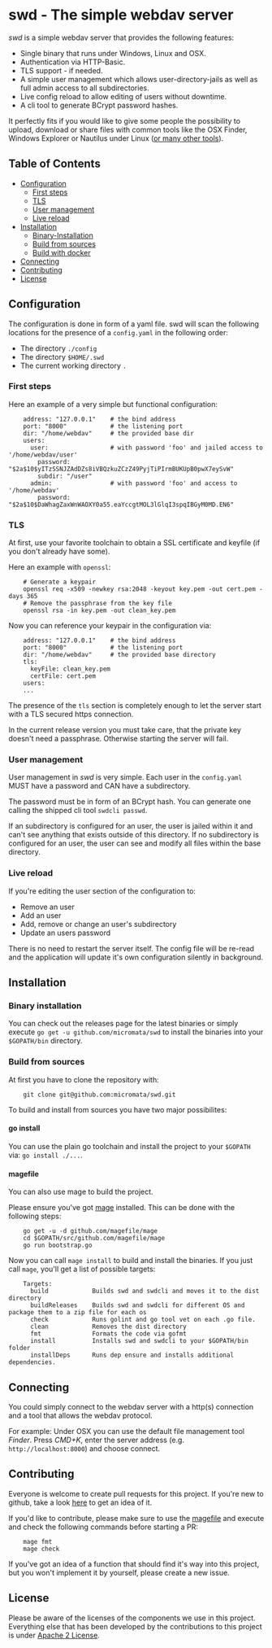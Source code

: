 # swd - The simple webdav server

*swd* is a simple webdav server that provides the following features:

- Single binary that runs under Windows, Linux and OSX.
- Authentication via HTTP-Basic.
- TLS support - if needed.
- A simple user management which allows user-directory-jails as well as full admin access to all subdirectories.
- Live config reload to allow editing of users without downtime.
- A cli tool to generate BCrypt password hashes.

It perfectly fits if you would like to give some people the possibility to upload, download or share files with common tools like the OSX Finder, Windows Explorer or Nautilus under Linux ([or many other tools](https://en.wikipedia.org/wiki/Comparison_of_WebDAV_software#WebDAV_clients)).

## Table of Contents

- [Configuration](#configuration)
  * [First steps](#first-steps)
  * [TLS](#tls)
  * [User management](#user-management)
  * [Live reload](#live-reload)
- [Installation](#installation)
  * [Binary-Installation](#binary-installation)
  * [Build from sources](#build-from-sources)
  * [Build with docker](#build-with-docker)
- [Connecting](#connecting)
- [Contributing](#contributing)
- [License](#license)

## Configuration

The configuration is done in form of a yaml file. swd will scan the following locations for the presence of a `config.yaml` in the following order:

- The directory `./config`
- The directory `$HOME/.swd`
- The current working directory `.`

### First steps

Here an example of a very simple but functional configuration:

		address: "127.0.0.1"    # the bind address
		port: "8000"            # the listening port
		dir: "/home/webdav"     # the provided base dir
		users:
		  user:                 # with password 'foo' and jailed access to '/home/webdav/user'
		    password: "$2a$10$yITzSSNJZAdDZs8iVBQzkuZCzZ49PyjTiPIrmBUKUpB0pwX7eySvW"
		    subdir: "/user"
		  admin:                # with password 'foo' and access to '/home/webdav'
		    password: "$2a$10$DaWhagZaxWnWAOXY0a55.eaYccgtMOL3lGlqI3spqIBGyM0MD.EN6"


### TLS

At first, use your favorite toolchain to obtain a SSL certificate and keyfile (if you don't  already have some).

Here an example with `openssl`:

		# Generate a keypair
		openssl req -x509 -newkey rsa:2048 -keyout key.pem -out cert.pem -days 365
		# Remove the passphrase from the key file
		openssl rsa -in key.pem -out clean_key.pem

Now you can reference your keypair in the configuration via:

		address: "127.0.0.1"    # the bind address
		port: "8000"            # the listening port
		dir: "/home/webdav"     # the provided base directory
		tls:
		  keyFile: clean_key.pem
		  certFile: cert.pem
		users:
		...
		
The presence of the `tls` section is completely enough to let the server start with a TLS secured https connection.

In the current release version you must take care, that the private key doesn't need a passphrase. Otherwise starting the server will fail.

### User management

User management in *swd* is very simple. Each user in the `config.yaml` MUST have a password and CAN have a subdirectory.

The password must be in form of an BCrypt hash. You can generate one calling the shipped cli tool `swdcli passwd`.

If an subdirectory is configured for an user, the user is jailed within it and can't see anything that exists outside of this directory. If no subdirectory is configured for an user, the user can see and modify all files within the base directory.

### Live reload

If you're editing the user section of the configuration to:

- Remove an user
- Add an user
- Add, remove or change an user's subdirectory
- Update an users password

There is no need to restart the server itself. The config file will be re-read and the application will update it's own configuration silently in background.

## Installation

### Binary installation

You can check out the releases page for the latest binaries or simply execute `go get -u github.com/micromata/swd` to install the binaries into your `$GOPATH/bin` directory.

### Build from sources

At first you have to clone the repository with:

		git clone git@github.com:micromata/swd.git

To build and install from sources you have two major possibilites:

#### go install

You can use the plain go toolchain and install the project to your `$GOPATH` via: `go install ./...`.

#### magefile

You can also use mage to build the project. 

Please ensure you've got [mage](https://magefile.org) installed. This can be done with the following steps:

		go get -u -d github.com/magefile/mage
		cd $GOPATH/src/github.com/magefile/mage
		go run bootstrap.go

Now you can call `mage install` to build and install the binaries. If you just call `mage`, you'll get a list of possible targets:

		Targets:
		  build            Builds swd and swdcli and moves it to the dist directory
		  buildReleases    Builds swd and swdcli for different OS and package them to a zip file for each os
		  check            Runs golint and go tool vet on each .go file.
		  clean            Removes the dist directory
		  fmt              Formats the code via gofmt
		  install          Installs swd and swdcli to your $GOPATH/bin folder
		  installDeps      Runs dep ensure and installs additional dependencies.

## Connecting

You could simply connect to the webdav server with a http(s) connection and a tool that allows the webdav protocol.

For example: Under OSX you can use the default file management tool *Finder*. Press _CMD+K_, enter the server address (e.g. `http://localhost:8000`) and choose connect.

## Contributing

Everyone is welcome to create pull requests for this project. If you're
new to github, take a look [here](https://help.github.com/categories/collaborating-with-issues-and-pull-requests/)
to get an idea of it.

If you'd like to contribute, please make sure to use the [magefile](#magefile) and execute and check the following commands before starting a PR:

		mage fmt
		mage check

If you've got an idea of a function that should find it's way into this
project, but you won't implement it by yourself, please create a new
issue.

## License

Please be aware of the licenses of the components we use in this project. Everything else that has been developed by the contributions to this project is under [Apache 2 License](LICENSE.txt).